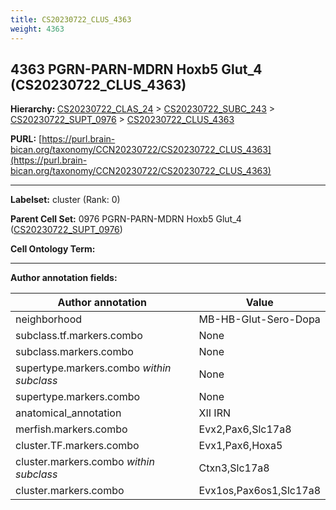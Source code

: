 ```yaml
---
title: CS20230722_CLUS_4363
weight: 4363
---
```

## 4363 PGRN-PARN-MDRN Hoxb5 Glut_4 (CS20230722_CLUS_4363)
<b>Hierarchy: </b>
[CS20230722_CLAS_24](../CS20230722_CLAS_24) >
[CS20230722_SUBC_243](../CS20230722_SUBC_243) >
[CS20230722_SUPT_0976](../CS20230722_SUPT_0976) >
[CS20230722_CLUS_4363](../CS20230722_CLUS_4363)

**PURL:** [https://purl.brain-bican.org/taxonomy/CCN20230722/CS20230722_CLUS_4363](https://purl.brain-bican.org/taxonomy/CCN20230722/CS20230722_CLUS_4363)

---


**Labelset:** cluster (Rank: 0)

**Parent Cell Set:** 0976 PGRN-PARN-MDRN Hoxb5 Glut_4 ([CS20230722_SUPT_0976](../CS20230722_SUPT_0976))



**Cell Ontology Term:** 

[MARKER GENES.]: #


---

[TRANSFERRED ANNOTATIONS.]: #


[AUTHOR ANNOTATION FIELDS.]: #


**Author annotation fields:**

| Author annotation | Value |
|-------------------|-------|
|neighborhood|MB-HB-Glut-Sero-Dopa|
|subclass.tf.markers.combo|None|
|subclass.markers.combo|None|
|supertype.markers.combo _within subclass_|None|
|supertype.markers.combo|None|
|anatomical_annotation|XII IRN|
|merfish.markers.combo|Evx2,Pax6,Slc17a8|
|cluster.TF.markers.combo|Evx1,Pax6,Hoxa5|
|cluster.markers.combo _within subclass_|Ctxn3,Slc17a8|
|cluster.markers.combo|Evx1os,Pax6os1,Slc17a8|
